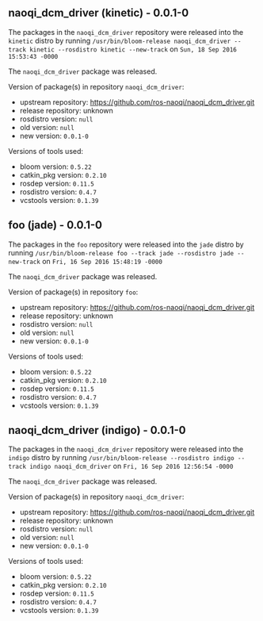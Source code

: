 ## naoqi_dcm_driver (kinetic) - 0.0.1-0

The packages in the `naoqi_dcm_driver` repository were released into the `kinetic` distro by running `/usr/bin/bloom-release naoqi_dcm_driver --track kinetic --rosdistro kinetic --new-track` on `Sun, 18 Sep 2016 15:53:43 -0000`

The `naoqi_dcm_driver` package was released.

Version of package(s) in repository `naoqi_dcm_driver`:

- upstream repository: https://github.com/ros-naoqi/naoqi_dcm_driver.git
- release repository: unknown
- rosdistro version: `null`
- old version: `null`
- new version: `0.0.1-0`

Versions of tools used:

- bloom version: `0.5.22`
- catkin_pkg version: `0.2.10`
- rosdep version: `0.11.5`
- rosdistro version: `0.4.7`
- vcstools version: `0.1.39`


## foo (jade) - 0.0.1-0

The packages in the `foo` repository were released into the `jade` distro by running `/usr/bin/bloom-release foo --track jade --rosdistro jade --new-track` on `Fri, 16 Sep 2016 15:48:19 -0000`

The `naoqi_dcm_driver` package was released.

Version of package(s) in repository `foo`:

- upstream repository: https://github.com/ros-naoqi/naoqi_dcm_driver.git
- release repository: unknown
- rosdistro version: `null`
- old version: `null`
- new version: `0.0.1-0`

Versions of tools used:

- bloom version: `0.5.22`
- catkin_pkg version: `0.2.10`
- rosdep version: `0.11.5`
- rosdistro version: `0.4.7`
- vcstools version: `0.1.39`


## naoqi_dcm_driver (indigo) - 0.0.1-0

The packages in the `naoqi_dcm_driver` repository were released into the `indigo` distro by running `/usr/bin/bloom-release --rosdistro indigo --track indigo naoqi_dcm_driver` on `Fri, 16 Sep 2016 12:56:54 -0000`

The `naoqi_dcm_driver` package was released.

Version of package(s) in repository `naoqi_dcm_driver`:

- upstream repository: https://github.com/ros-naoqi/naoqi_dcm_driver.git
- release repository: unknown
- rosdistro version: `null`
- old version: `null`
- new version: `0.0.1-0`

Versions of tools used:

- bloom version: `0.5.22`
- catkin_pkg version: `0.2.10`
- rosdep version: `0.11.5`
- rosdistro version: `0.4.7`
- vcstools version: `0.1.39`


